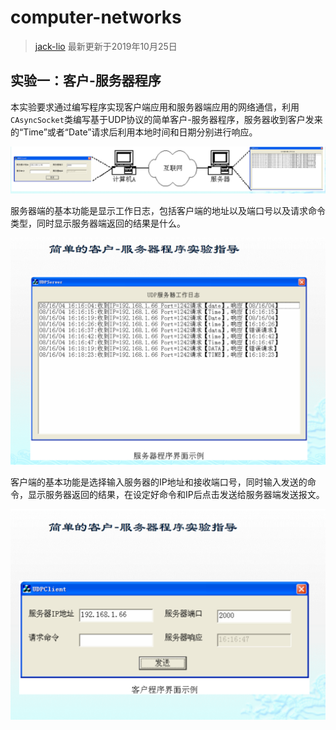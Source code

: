 # computer-networks
> [jack-lio](https://github.com/Jack-Lio) 最新更新于2019年10月25日

## 实验一：客户-服务器程序
本实验要求通过编写程序实现客户端应用和服务器端应用的网络通信，利用`CAsyncSocket`类编写基于UDP协议的简单客户-服务器程序，服务器收到客户发来的“Time”或者“Date”请求后利用本地时间和日期分别进行响应。

![实验总体要求](./proj1_client-server_program/figures/总体要求.png)

服务器端的基本功能是显示工作日志，包括客户端的地址以及端口号以及请求命令类型，同时显示服务器端返回的结果是什么。

![服务器端基本要求](./proj1_client-server_program/figures/服务器端基本要求.png)

客户端的基本功能是选择输入服务器的IP地址和接收端口号，同时输入发送的命令，显示服务器返回的结果，在设定好命令和IP后点击发送给服务器端发送报文。

![客户端基本要求](./proj1_client-server_program/figures/客户端基本要求.png)
